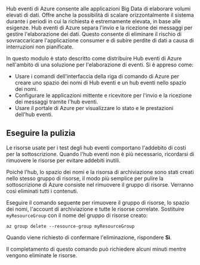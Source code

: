 Hub eventi di Azure consente alle applicazioni Big Data di elaborare volumi elevati di dati. Offre anche la possibilità di scalare orizzontalmente il sistema durante i periodi in cui la richiesta è estremamente elevata, in base alle esigenze. Hub eventi di Azure separa l'invio e la ricezione dei messaggi per gestire l'elaborazione dei dati. Questo consente di eliminare il rischio di sovraccaricare l'applicazione consumer e di subire perdite di dati a causa di interruzioni non pianificate.

In questo modulo è stato descritto come distribuire Hub eventi di Azure nell'ambito di una soluzione per l'elaborazione di eventi. Si è appreso come:

- Usare i comandi dell'interfaccia della riga di comando di Azure per creare uno spazio dei nomi di Hub eventi e un hub eventi nello spazio dei nomi. 
- Configurare le applicazioni mittente e ricevitore per l'invio e la ricezione dei messaggi tramite l'hub eventi.
- Usare il portale di Azure per visualizzare lo stato e le prestazioni dell'hub eventi.

## <a name="clean-up"></a>Eseguire la pulizia 
<!---TODO: Update for sandbox?--->

Le risorse usate per i test degli hub eventi comportano l'addebito di costi per la sottoscrizione. Quando l'hub eventi non è più necessario, ricordarsi di rimuovere le risorse per evitare addebiti inutili.

Poiché l'hub, lo spazio dei nomi e la risorsa di archiviazione sono stati creati nello stesso gruppo di risorse, il modo più semplice per pulire la sottoscrizione di Azure consiste nel rimuovere il gruppo di risorse. Verranno così eliminati tutti i contenuti. 

Eseguire il comando seguente per rimuovere il gruppo di risorse, lo spazio dei nomi, l'account di archiviazione e tutte le risorse correlate. Sostituire `myResourceGroup` con il nome del gruppo di risorse creato:

```azurecli
az group delete --resource-group myResourceGroup
```

Quando viene richiesto di confermare l'eliminazione, rispondere **Sì**.

Il completamento di questo comando può richiedere alcuni minuti mentre vengono eliminate le risorse.
